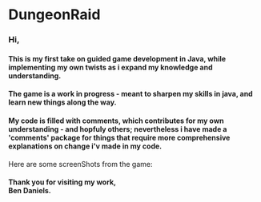 # DungeonRaid
### Hi, 
#### This is my first take on guided game development in Java, while implementing my own twists as i expand my knowledge and understanding.
#### The game is a work in progress - meant to sharpen my skills in java, and learn new things along the way.
#### My code is filled with comments, which contributes for my own understanding - and hopfuly others; nevertheless i have made a 'comments' package for things that require more comprehensive explanations on change i'v made in my code.
<p>Here are some screenShots from the game:<p/>


<h4> Thank you for visiting my work,<br/>
Ben Daniels.<h4/>
